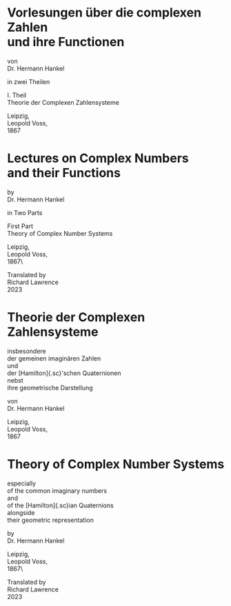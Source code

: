 <div class="parallel">
  <a lang="de" class="origpage" id="S.II" title="Seite II"></a>

  <a lang="en" class="origpage" id="p.II" title="Page II"></a>
</div>

<div class="titlepages">
<div lang="de">
<h1>Vorlesungen über die complexen Zahlen<br>und ihre Functionen</h1>

von\
Dr. Hermann Hankel

in zwei Theilen

I. Theil\
Theorie der Complexen Zahlensysteme

Leipzig,\
Leopold Voss,\
1867
</div>
<div lang="en">
<h1>Lectures on Complex Numbers<br>and their Functions</h1>

by\
Dr. Hermann Hankel

in Two Parts

First Part\
Theory of Complex Number Systems

Leipzig,\
Leopold Voss,\
1867\

Translated by\
Richard Lawrence\
2023
</div>

</div>

<div class="parallel">
  <a lang="de" class="origpage" id="S.III" title="Seite III"></a>

  <a lang="en" class="origpage" id="p.III" title="Page III"></a>
</div>

<div class="titlepages">
<div lang="de" >
<h1>Theorie der Complexen Zahlensysteme</h1>

insbesondere\
der gemeinen imaginären Zahlen\
und\
der [Hamilton]{.sc}\'schen Quaternionen\
nebst\
ihre geometrische Darstellung

von\
Dr. Hermann Hankel

Leipzig,\
Leopold Voss,\
1867
</div>
<div lang="en">
<h1>Theory of Complex Number Systems</h1>

especially\
of the common imaginary numbers\
and\
of the [Hamilton]{.sc}ian Quaternions\
alongside\
their geometric representation

by\
Dr. Hermann Hankel

Leipzig,\
Leopold Voss,\
1867\

Translated by\
Richard Lawrence\
2023
</div>

</div>
